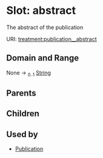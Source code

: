 
# Slot: abstract


The abstract of the publication

URI: [treatment:publication__abstract](http://w3id.org/ontogpt/treatments/publication__abstract)


## Domain and Range

None &#8594;  <sub>0..1</sub> [String](types/String.md)

## Parents


## Children


## Used by

 * [Publication](Publication.md)
